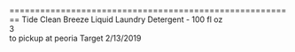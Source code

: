 







========================================================
Tide Clean Breeze Liquid Laundry Detergent - 100 fl oz     
3    
to pickup at peoria Target 
2/13/2019    

